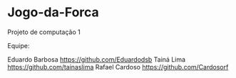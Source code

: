 # Jogo-da-Forca
Projeto de computação 1

Equipe:

Eduardo Barbosa https://github.com/Eduardodsb
Tainá Lima https://github.com/tainaslima
Rafael Cardoso https://github.com/Cardosorf
